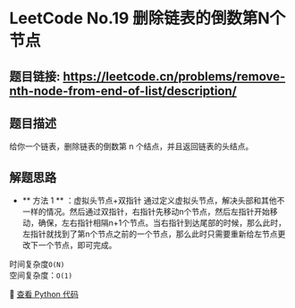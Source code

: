 # LeetCode No.19 删除链表的倒数第N个节点

## 题目链接: https://leetcode.cn/problems/remove-nth-node-from-end-of-list/description/
## 题目描述
给你一个链表，删除链表的倒数第 n 个结点，并且返回链表的头结点。

## 解题思路
- ** 方法 1 ** ：虚拟头节点+双指针
通过定义虚拟头节点，解决头部和其他不一样的情况。然后通过双指针，右指针先移动n个节点，然后左指针开始移动，确保，左右指针相隔n+1个节点。当右指针到达尾部的时候，那么此时，左指针就找到了第n个节点之前的一个节点，那么此时只需要重新给左节点更改下一个节点，即可完成。


时间复杂度`O(N)`  
空间复杂度：`O(1)`

📌 [查看 Python 代码](../solutions/python/No_019_删除链表的倒数第N个节点.py)